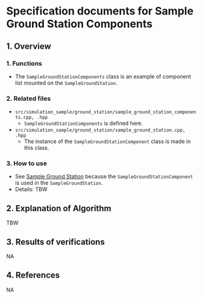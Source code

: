 # Specification documents for Sample Ground Station Components

## 1.  Overview

### 1. Functions
- The `SampleGroundStationComponents` class is an example of component list mounted on the `SampleGroundStation`.

### 2. Related files
- `src/simulation_sample/ground_station/sample_ground_station_components.cpp, .hpp`
  - `SampleGroundStationComponents` is defined here.
- `src/simulation_sample/ground_station/sample_ground_station.cpp, .hpp`
  - The instance of the `SampleGroundStationComponent` class is made in this class.

### 3. How to use
- See [Sample Ground Station](./Spec_SampleGroundStation.md) because the `SampleGroundStationComponent` is used in the `SampleGroundStation`.
- Details: TBW

## 2. Explanation of Algorithm
TBW

## 3. Results of verifications
NA

## 4. References
NA
